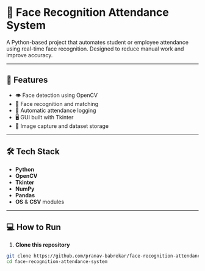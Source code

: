 # 🧠 Face Recognition Attendance System

A Python-based project that automates student or employee attendance using real-time face recognition. Designed to reduce manual work and improve accuracy.

---

## 🚀 Features

- 👁️ Face detection using OpenCV
- 🧠 Face recognition and matching
- 📝 Automatic attendance logging
- 🖥️ GUI built with Tkinter
- 📂 Image capture and dataset storage

---

## 🛠️ Tech Stack

- **Python**
- **OpenCV**
- **Tkinter**
- **NumPy**
- **Pandas**
- **OS** & **CSV** modules

---

## 💻 How to Run

1. **Clone this repository**

```bash
git clone https://github.com/pranav-babrekar/face-recognition-attendance-system.git
cd face-recognition-attendance-system
